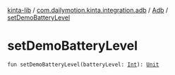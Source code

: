 [kinta-lib](../../index.md) / [com.dailymotion.kinta.integration.adb](../index.md) / [Adb](index.md) / [setDemoBatteryLevel](./set-demo-battery-level.md)

# setDemoBatteryLevel

`fun setDemoBatteryLevel(batteryLevel: `[`Int`](https://kotlinlang.org/api/latest/jvm/stdlib/kotlin/-int/index.html)`): `[`Unit`](https://kotlinlang.org/api/latest/jvm/stdlib/kotlin/-unit/index.html)
